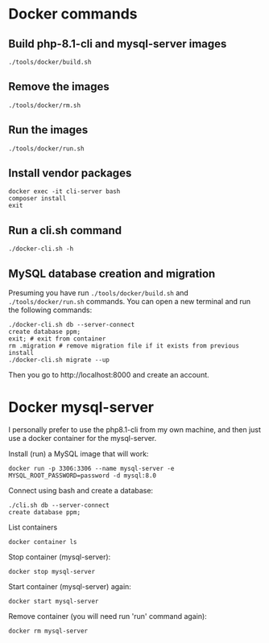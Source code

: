 # Docker commands

## Build php-8.1-cli and mysql-server images

    ./tools/docker/build.sh

## Remove the images
    
    ./tools/docker/rm.sh

## Run the images

    ./tools/docker/run.sh

## Install vendor packages

    docker exec -it cli-server bash
    composer install
    exit

## Run a cli.sh command

    ./docker-cli.sh -h

## MySQL database creation and migration

Presuming you have run `./tools/docker/build.sh` and `./tools/docker/run.sh` commands.
You can open a new terminal and run the following commands: 

    ./docker-cli.sh db --server-connect
    create database ppm;
    exit; # exit from container
    rm .migration # remove migration file if it exists from previous install
    ./docker-cli.sh migrate --up

Then you go to http://localhost:8000 and create an account.

# Docker mysql-server

I personally prefer to use the php8.1-cli from my own machine, and then just
use a docker container for the mysql-server.

Install (run) a MySQL image that will work:

    docker run -p 3306:3306 --name mysql-server -e MYSQL_ROOT_PASSWORD=password -d mysql:8.0

Connect using bash and create a database:

    ./cli.sh db --server-connect
    create database ppm;

List containers 

    docker container ls

Stop container (mysql-server):

    docker stop mysql-server

Start container (mysql-server) again:

    docker start mysql-server

Remove container (you will need run 'run' command again):

    docker rm mysql-server